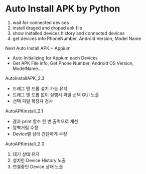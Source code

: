 # Auto Install APK by Python
1. wait for connected devices
2. install draged and droped apk file
3. show installed devices history and connected devices
4. get devices info PhoneNumber, Android Version, Model Name

Next
Auto Install APK + Appium
- Auto Initializing for Appium each Devices
- Get APK File info, Get Phone Number, Android OS Version, ModelName....

AutoInstallAPK_2.3
- 드래그 앤 드롭 설치 가능 유지
- 드래그 앤 드롭 없이 실행시 파일 선택 GUI 노출
- 선택 파일 확장자 검사

AutoAPKinstall_2.1
- 결과 print 함수 한 번 출력으로 개선
- 깜빡거림 수정
- Device별 상태 간단하게 수정

AutoAPKinstall_2.0
1. 대기 상태 유지
2. 설치한 Device History 노출
3. 연결중인 Device 상태 노출